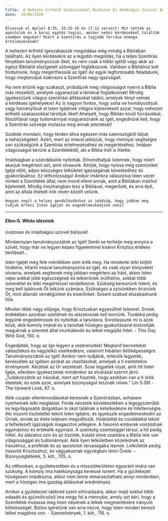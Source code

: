 ```yaml
---
title:  A Nehezen ÉrthetŐ Szakaszokkal Óvatosan És Imádságos Szívvel Bánjunk!
date:  18/06/2020
---
```


`Olvassuk el ApCsel 8:35, 15:15-16 és 17:11 verseit! Mit tettek az apostolok és a korai egyház tagjai, amikor nehéz kérdésekkel találták szemben magukat? Miért a Szentírás a legjobb forrása önmaga értelmezésének?`

A nehezen érthető igeszakaszok megoldása még mindig a Bibliában található. Az ilyen kérdésekre az a legjobb megoldás, ha a teljes Szentírás fényében tanulmányozzuk őket, és nem csak a többi igétől vagy akár az egész Bibliától elszigetelt szöveggel foglalkozunk. Valóban a Bibliához kell fordulnunk, hogy megérthessük az Igét! Az egyik legfontosabb feladatunk, hogy megtanuljuk kiaknázni a Szentírás nagy igazságait.

Ha nem értünk egy szakaszt, próbáljunk meg világosságot nyerni a Biblia más részeiből, amelyek ugyanazzal a témával foglalkoznak! Mindig igyekezzünk világos szentírási állításokat találni, amelyek fényt vetnek a kérdéses igehelyekre! Az is nagyon fontos, hogy soha ne homályosítsuk vagy halványítsuk el Isten Igéjének világos kijelentéseit azzal, hogy nehezen érthető szakaszokkal társítjuk őket! Ahelyett, hogy Biblián kívüli forrásokkal, filozófiával vagy tudománnyal magyaráznánk az Igét, engednünk kell, hogy a Szentírás szövege mutassa meg annak jelentését!

Szokták mondani, hogy térden állva egészen más szemszögből látjuk a nehézségeket. Azért, mert az imával jelezzük, hogy mennyei segítségre van szükségünk a Szentírás értelmezéséhez és megértéséhez. Imában világosságot kérünk a Szentlélektől, aki a Biblia íróit is ihlette.

Imádságban a szándékaink nyitottak. Elmondhatjuk Istennek, hogy miért akarjuk megérteni azt, amit olvasunk. Kérjük, hogy nyissa meg szemünket Igéje előtt, adjon készséges lelkületet igazságának követéséhez és gyakorlásához. Ez létfontosságú! Amikor imáinkra válaszolva Isten vezet minket a Szentlélek által, nem mond ellent annak, amit a Bibliában máshol kijelentett. Mindig összhangban lesz a Bibliával, megerősíti, és arra épít, amit az általa ihletett írók révén közölt velünk.

`Hogyan segít a helyes gondolkodáshoz az imádság, hogy jobban meg tudjuk érteni Isten Igéjét és engedelmeskedjünk neki?`

---

#### Ellen G. White idézetek

óvatosan és imádságos szívvel bánjunk!

Mindannyian tanulmányozzátok az Igét! Senki se terhelje meg annyira a szívét, hogy már ne legyen képes figyelemmel kísérni Krisztus értékes tanításait...

Isten Igéjét még fele mértékben sem értik meg. Ha mindenki lelki böjtöt hirdetne, kitartó imával tanulmányozná az Igét, és csak olyan könyveket olvasna, amelyek segítenek még jobban megérteni az Írást, akkor Isten népe sokkal jobb egészségnek és lelkierőnek örülhetne, sokkal több ismerettel és lelki megértéssel rendelkezne. Szükség keresnünk Istent, és meg kell találnunk Őt lelkünk számára. Szükséges a szívünkben őriznünk Őt, mint állandó vendégünket és kísérőnket. Sosem szabad elszakadnunk tőle.

Minden lélek nagy előjoga, hogy Krisztusban egyesülhet Istennel. Ennek érdekében azonban szelídnek és alázatosnak kell lennünk. Továbbá pedig legyünk engedelmesek és nyitottak a tanulásra. Soroltassunk mi is azok közé, akik komoly imával és a tanultak hűséges gyakorlásával biztosítják maguknak a szeretet által munkálkodó és lelket megújító hitet. - This Day Whit God, 150. o.

Engedjétek, hogy az Ige legyen a vezérelvetek! Megtanít benneteket választékos és nagylelkű viselkedésre, valamint hibátlan ítélőképességre. Tanulmányozzátok az Igét! Amikor nem tudjátok, mitévők legyetek, keressétek az Igében azokat az utasításokat, amelyek a ti esetetekre érvényesek. Kérjétek az Úr vezetését. Sose tegyetek olyat, amit tilt Isten Igéje, ellenben igyekezzetek mindenkor az elvárásai szerint járni. „Tudakozzátok az írásokat, mert azt hiszitek, hogy azokban van a ti örök életetek; és ezek azok, amelyek bizonyságot tesznek rólam.” (Jn 5:39) - The Upward Look, 87. o.

Akik csupán ellentmondásokat keresnek a Szentírásban, sohasem nyerhetnek lelki meglátást. Ferde nézeteik következtében a legegyszerűbb és legvilágosabb dolgokban is okot találnak a kételkedésre és hitetlenségre. Aki viszont tisztelettel tekint Isten Igéjére, és igyekszik engedelmeskedni az Úrnak, annak az élete teljesen megváltozik. Hódolattal és csodálattal tekint a felfedezett igazságok magasztos jellegére. A hasonló emberek vonzódnak egymáshoz és értékelik egymást. A szentség szentséggel társul, a hit pedig hittel. Az alázatos szív és az őszinte, kutató elme számára a Biblia tele van világossággal és tudománnyal. Akik ilyen lelkületben közelednek az Írásokhoz, a próféták és az apostolok társaságába lépnek. Lelkületűk pedig hasonló Krisztushoz, és vágyakoznak egységben lenni Ővele. - Bizonyságtételek, 5. köt., 705. o.

Az otthonban, a gyülekezetben és a misszióterületen egyaránt imára van szükség. A komoly ima hatékonysága kevéssé ismert. Ha a gyülekezet hűségesen imádkozna, akkor nem lenne elmarasztalható annyi mindenben, mert a hűséges ima gazdag áldásokat eredményez.

Amikor a gyülekezet ráébred szent elhívatására, akkor majd sokkal több odaadó és gyümölcsöző ima megy fel a mennybe, amely azt kéri, hogy a Szentlélek mutassa meg Isten népének a lelkek megmentésére irányuló kötelességét. Biztos ígéretünk van arra nézve, hogy Isten minden kereső lelket magához von. - Szemelvények, 1. köt., 116. o.

